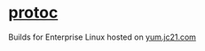 # [protoc](http://protobuf.dev/)

Builds for Enterprise Linux hosted on [yum.jc21.com](https://yum.jc21.com)
